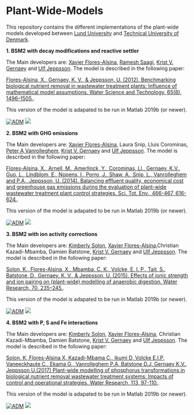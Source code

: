 # Plant-Wide-Models

This repository contains the different implementations of the plant-wide models developed between [Lund University](https://www.iea.lth.se/) and [Technical University of Denmark](https://www.kt.dtu.dk/english/research/prosys).  

<strong>1. BSM2 with decay modifications and reactive settler </strong>  

The Main developers are: [Xavier Flores-Alsina](https://github.com/xfalsina), [Ramesh Saagi](https://github.com/rsaagi), [Krist V. Gernaey](https://github.com/kristgernaey) and [Ulf Jeppsson](https://github.com/ulfjeppsson). The model is described in the following paper: 

[Flores-Alsina, X., Gernaey, K. V., & Jeppsson, U. (2012). Benchmarking biological nutrient removal in wastewater treatment plants: Influence of mathematical model assumptions. Water Science and Technology, 65(8), 1496–1505.](https://doi.org/10.2166/wst.2012.039).


This version of the model is adapated to be run in Matlab 2019b (or newer).

[![ADM](https://img.shields.io/badge/DOWNLOAD%20BSM2%20with%20decay%20modifications%20and%20reactive%20settler-990000?style=for-the-badge)](https://github.com/wwtmodels/Plant-Wide-Models/releases/download/BSM2_decay_reactivesettler/BSM2_decay_reactivesettler.zip) [![](https://img.shields.io/github/downloads/wwtmodels/Plant-Wide-Models/BSM2_decay_reactivesettler/total?color=990000&label=Downloads&style=for-the-badge)](https://github.com/wwtmodels/Plant-Wide-Models) 

<strong>2. BSM2 with GHG emissions </strong>  

The Main developers are: [Xavier Flores-Alsina](https://github.com/xfalsina), Laura Snip, Lluis Corominas, [Peter A Vanrolleghem](https://github.com/modelEAU), [Krist V. Gernaey](https://github.com/kristgernaey) and [Ulf Jeppsson](https://github.com/ulfjeppsson). The model is described in the following paper: 

[Flores-Alsina, X., Arnell, M., Amerlinck, Y., Corominas, Ll., Gernaey, K.V., Guo, L., Lindblom, E., Nopens, I., Porro, J., Shaw, A., Snip, L., Vanrolleghem and P.A., Jeppsson, U. (2014). Balancing effluent quality, economical cost and greenhouse gas emissions during the evaluation of plant-wide wastewater treatment plant control strategies. Sci. Tot. Env., 466-467, 616-624.](https://doi.org/10.1016/j.scitotenv.2013.07.046). 

This version of the model is adapated to be run in Matlab 2019b (or newer).

[![ADM](https://img.shields.io/badge/DOWNLOAD%20BSM2%20with%20GHG%20emissions-990000?style=for-the-badge)](https://github.com/wwtmodels/Plant-Wide-Models/releases/download/v3/BSM2.with.GHG.emissions.zip) [![](https://img.shields.io/github/downloads/wwtmodels/Plant-Wide-Models/v3/total?color=990000&label=Downloads&style=for-the-badge)](https://github.com/wwtmodels/Plant-Wide-Models) 


<strong>3. BSM2 with ion activity corrections </strong>  

The Main developers are: [Kimberly Solon](https://github.com/KimberlySolon), [Xavier Flores-Alsina](https://github.com/xfalsina),Christian Kazadi-Mbamba, Damien Batstone, [Krist V. Gernaey](https://github.com/kristgernaey) and [Ulf Jeppsson](https://github.com/ulfjeppsson). The model is described in the following paper: 

[Solon, K., Flores-Alsina, X., Mbamba, C. K., Volcke, E. I. P., Tait, S., Batstone, D., Gernaey, K. V., & Jeppsson, U. (2015). Effects of ionic strength and ion pairing on (plant-wide) modelling of anaerobic digestion. Water Research, 70, 235–245.](https://doi.org/10.1016/j.watres.2014.11.035). 

This version of the model is adapated to be run in Matlab 2019b (or newer).

[![ADM](https://img.shields.io/badge/DOWNLOAD%20BSM2%20with%20P%20S%20Fe%20interactions-990000?style=for-the-badge)](https://github.com/wwtmodels/Plant-Wide-Models/releases/download/BSM2_ionactivity/BSM2_ionactivity.zip) [![](https://img.shields.io/github/downloads/wwtmodels/Plant-Wide-Models/BSM2_ionactivity/total?color=990000&label=Downloads&style=for-the-badge)](https://github.com/wwtmodels/Plant-Wide-Models) 

<strong>4. BSM2 with P, S and Fe interactions </strong>  

The Main developers are: [Kimberly Solon](https://github.com/KimberlySolon), [Xavier Flores-Alsina](https://github.com/xfalsina), Christian Kazadi-Mbamba, Damien Batstone, [Krist V. Gernaey](https://github.com/kristgernaey) and [Ulf Jeppsson](https://github.com/ulfjeppsson). The model is described in the following paper: 

[Solon. K, Flores-Alsina X, Kazadi-Mbama C., Ikumi D, Volcke E.I.P, Vaneeckhaute C., Ekama G., Vanrolleghem P.A, Batstone D.J, Gernaey K.V., Jeppsson U.(2017) Plant-wide modelling of phosphorus transformations in biological nutrient removal wastewater treatment systems: Impacts of control and operational strategies. Water Research, 113, 97-110.](https://doi.org/10.1016/j.watres.2017.02.007). 

This version of the model is adapated to be run in Matlab 2019b (or newer).

[![ADM](https://img.shields.io/badge/DOWNLOAD%20BSM2%20with%20ion%20activity%20corrections-990000?style=for-the-badge)](https://github.com/wwtmodels/Plant-Wide-Models/releases/download/v4/BSM2.PSFe.zip) [![](https://img.shields.io/github/downloads/wwtmodels/Plant-Wide-Models/v4/total?color=990000&label=Downloads&style=for-the-badge)](https://github.com/wwtmodels/Plant-Wide-Models) 

